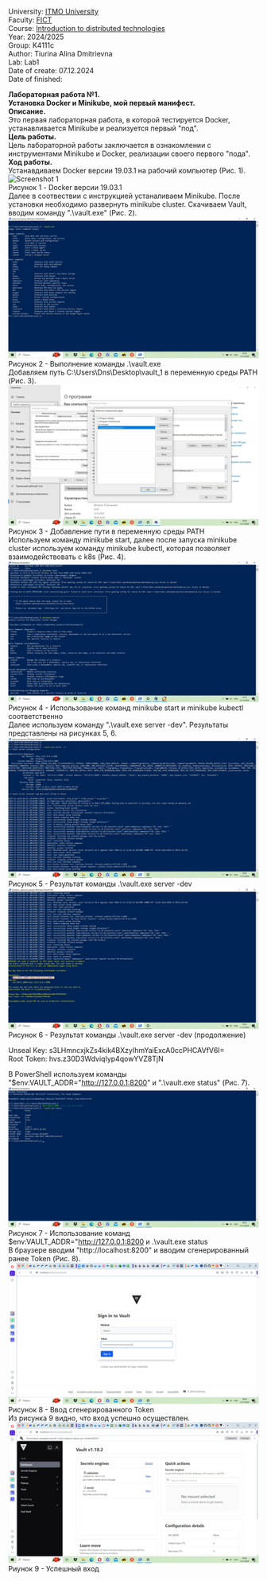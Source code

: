 University: [ITMO University](https://itmo.ru/ru/)  
Faculty: [FICT](https://fict.itmo.ru)   
Course: [Introduction to distributed technologies](https://github.com/itmo-ict-faculty/introduction-to-distributed-technologies)   
Year: 2024/2025  
Group: K4111c  
Author: Tiurina Alina Dmitrievna  
Lab: Lab1  
Date of create: 07.12.2024  
Date of finished:   

**Лабораторная работа №1.  
Установка Docker и Minikube, мой первый манифест.**  
**Описание.**    
Это первая лабораторная работа, в которой тестируется Docker, устанавливается Minikube и реализуется первый "под".  
**Цель работы.**    
Цель лабораторной работы заключается в ознакомлении с инструментами Minikube и Docker, реализации своего первого "пода".  
**Ход работы.**  
Устанавдиваем Docker версии 19.03.1 на рабочий компьютер (Рис. 1).  
![Screenshot 1](https://github.com/Adalin43/2024_2025-introduction_to_distributed_technologies-k4111c-tiurina_a_d/blob/main/ЛР-1.1.png)  
                              Рисунок 1 - Docker версии 19.03.1  
Далее в соотвествии с инструкцией устаналиваем Minikube. После установки необходимо развернуть minikube cluster. Скачиваем Vault, вводим команду ".\vault.exe" (Рис. 2).
![Screenshot 2](https://github.com/Adalin43/2024_2025-introduction_to_distributed_technologies-k4111c-tiurina_a_d/blob/main/1.3.jpg)  
Рисунок 2 - Выполнение команды .\vault.exe   
Добавляем путь C:\Users\Dns\Desktop\vault_1 в переменную среды PATH (Рис. 3).  
![Screenshot 3](https://github.com/Adalin43/2024_2025-introduction_to_distributed_technologies-k4111c-tiurina_a_d/blob/main/1.5.jpg)  
Рисунок 3 - Добавление пути в переменную среды PATH  
Используем команду minikube start, далее после запуска minikube cluster используем команду minikube kubectl, которая позволяет взаимодействовать с k8s (Рис. 4).  
![Screenshot 4](https://github.com/Adalin43/2024_2025-introduction_to_distributed_technologies-k4111c-tiurina_a_d/blob/main/1.4.jpg)  
Рисунок 4 - Использование команд minikube start и minikube kubectl соответственно  
Далее используем команду ".\vault.exe server -dev". Результаты представлены на рисунках 5, 6.  
![Screenshot 5](https://github.com/Adalin43/2024_2025-introduction_to_distributed_technologies-k4111c-tiurina_a_d/blob/main/1.6.jpg)   
Рисунок 5 - Результат команды .\vault.exe server -dev  
![Screenshot 6](https://github.com/Adalin43/2024_2025-introduction_to_distributed_technologies-k4111c-tiurina_a_d/blob/main/1.7.jpg)   
Рисунок 6 - Результат команды .\vault.exe server -dev (продолжение)  

Unseal Key: s3LHmncxjkZs4kik4BXzyIhmYaiExcA0ccPHCAVfV6I=  
Root Token: hvs.z30D3WdviqIyp4qowYVZ8TjN  

В PowerShell используем команды "$env:VAULT_ADDR="http://127.0.0.1:8200" и ".\vault.exe status" (Рис. 7).   
![Screenshot 7](https://github.com/Adalin43/2024_2025-introduction_to_distributed_technologies-k4111c-tiurina_a_d/blob/main/1.9.jpg)   
Рисунок 7 - Использование команд $env:VAULT_ADDR="http://127.0.0.1:8200 и .\vault.exe status  
В браузере вводим "http://localhost:8200" и вводим сгенерированный ранее Token (Рис. 8).  
![Screenshot 8](https://github.com/Adalin43/2024_2025-introduction_to_distributed_technologies-k4111c-tiurina_a_d/blob/main/1.10.jpg)   
Рисунок 8 - Ввод сгенерированного Token   
Из рисунка 9 видно, что вход успешно осуществлен.  
![Screenshot 9](https://github.com/Adalin43/2024_2025-introduction_to_distributed_technologies-k4111c-tiurina_a_d/blob/main/1.11.jpg)  
Риунок 9 - Успешный вход  
